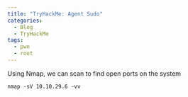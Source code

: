 ```yaml
---
title: "TryHackMe: Agent Sudo"
categories:
  - Blog
  - TryHackMe
tags:
  - pwn
  - root
---
```


Using Nmap, we can scan to find open ports on the system
```
nmap -sV 10.10.29.6 -vv
```


